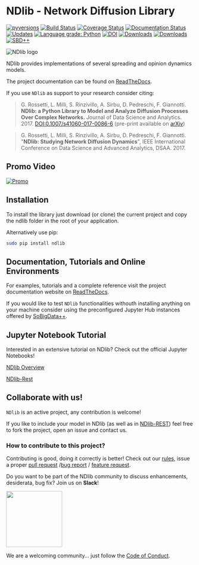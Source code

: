 # NDlib - Network Diffusion Library

[![pyversions](https://img.shields.io/pypi/pyversions/ndlib.svg)](https://badge.fury.io/py/ndlib)
[![Build Status](https://travis-ci.org/GiulioRossetti/ndlib.svg?branch=master)](https://travis-ci.org/GiulioRossetti/ndlib)
[![Coverage Status](https://coveralls.io/repos/github/GiulioRossetti/ndlib/badge.svg?branch=master)](https://coveralls.io/github/GiulioRossetti/ndlib?branch=master)
[![Documentation Status](https://readthedocs.org/projects/ndlib/badge/?version=latest)](http://ndlib.readthedocs.io/en/latest/?badge=latest)
[![Updates](https://pyup.io/repos/github/GiulioRossetti/ndlib/shield.svg)](https://pyup.io/repos/github/GiulioRossetti/ndlib/)
[![Language grade: Python](https://img.shields.io/lgtm/grade/python/g/GiulioRossetti/ndlib.svg?logo=lgtm&logoWidth=18)](https://lgtm.com/projects/g/GiulioRossetti/ndlib/context:python)
[![DOI](https://zenodo.org/badge/59556819.svg)](https://zenodo.org/badge/latestdoi/59556819)
[![Downloads](https://pepy.tech/badge/ndlib)](https://pepy.tech/project/ndlib)
[![Downloads](https://pepy.tech/badge/ndlib/month)](https://pepy.tech/project/ndlib)
[![SBD++](https://img.shields.io/badge/Available%20on-SoBigData%2B%2B-green)](https://sobigdata.d4science.org/group/sobigdata-gateway/explore?siteId=20371853)


![NDlib logo](https://github.com/GiulioRossetti/ndlib/blob/master/docs/ndlogo2.png)

NDlib provides implementations of several spreading and opinion dynamics models.

The project documentation can be found on [ReadTheDocs](http://ndlib.readthedocs.io).

If you use ``NDlib`` as support to your research consider citing:

> G. Rossetti, L. Milli, S. Rinzivillo, A. Sirbu, D. Pedreschi, F. Giannotti.
> **NDlib: a Python Library to Model and Analyze Diffusion Processes Over Complex Networks.**
> Journal of Data Science and Analytics. 2017. 
> [DOI:0.1007/s41060-017-0086-6](https://doi.org/10.1007/s41060-017-0086-6) (pre-print available on [arXiv](https://arxiv.org/abs/1801.05854))

> G. Rossetti, L. Milli, S. Rinzivillo, A. Sirbu, D. Pedreschi, F. Giannotti.
> "**NDlib: Studying Network Diffusion Dynamics**", 
> IEEE International Conference on Data Science and Advanced Analytics, DSAA. 2017.

## Promo Video

[![Promo](https://img.youtube.com/vi/tYHNOuKJwbE/0.jpg)](https://www.youtube.com/watch?v=tYHNOuKJwbEE)

## Installation

To install the library just download (or clone) the current project and copy the ndlib folder in the root of your application.

Alternatively use pip:
```bash
sudo pip install ndlib
```

## Documentation, Tutorials and Online Environments

For examples, tutorials and a complete reference visit the project documentation website on [ReadTheDocs](http://ndlib.readthedocs.io).

If you would like to test ``NDlib`` functionalities withouth installing anything on your machine consider using the preconfigured Jupyter Hub instances offered by [SoBigData++](https://sobigdata.d4science.org/group/sobigdata-gateway/explore?siteId=20371853).


## Jupyter Notebook Tutorial

Interested in an extensive tutorial on NDlib? Check out the official Jupyter Notebooks!

[NDlib Overview](https://colab.research.google.com/github/KDDComplexNetworkAnalysis/CNA_Tutorials/blob/master/NDlib.ipynb#scrollTo=d80DUNRkKIn4)
 
[NDlib-Rest](https://colab.research.google.com/github/KDDComplexNetworkAnalysis/CNA_Tutorials/blob/master/NDlib-REST.ipynb)

## Collaborate with us!

``NDlib`` is an active project, any contribution is welcome!

If you like to include your model in NDlib (as well as in [NDlib-REST](https://github.com/GiulioRossetti/ndlib-rest)) feel free to fork the project, open an issue and contact us.

### How to contribute to this project?

Contributing is good, doing it correctly is better! Check out our [rules](https://github.com/GiulioRossetti/ndlib/blob/master/.github/CONTRIBUTING.md), issue a proper [pull request](https://github.com/GiulioRossetti/ndlib/blob/master/.github/PULL_REQUEST_TEMPLATE.md) /[bug report](https://github.com/GiulioRossetti/ndlib/blob/master/.github/ISSUE_TEMPLATE/bug_report.md) / [feature request](https://github.com/GiulioRossetti/ndlib/blob/master/.github/ISSUE_TEMPLATE/feature_request.md).

Do you want to be part of the NDlib community to discuss enhancements, desiderata, bug fix? Join us on **Slack**!

[<img align="middle" width="150" src="docs/join-slack-team.png">](https://join.slack.com/t/ndlib/shared_invite/enQtNTA2ODk1MzQzODE0LTU2YWEzZjAzNDFiNTBlY2QxN2IyODAwMjgyMDBmYjQ2NzhjZjA4NzA1M2U0ZmZlN2I1NGM5OTI2N2I4ZTFmMzQ)

We are a welcoming community... just follow the [Code of Conduct](https://github.com/GiulioRossetti/ndlib/blob/master/.github/CODE_OF_CONDUCT.md).

